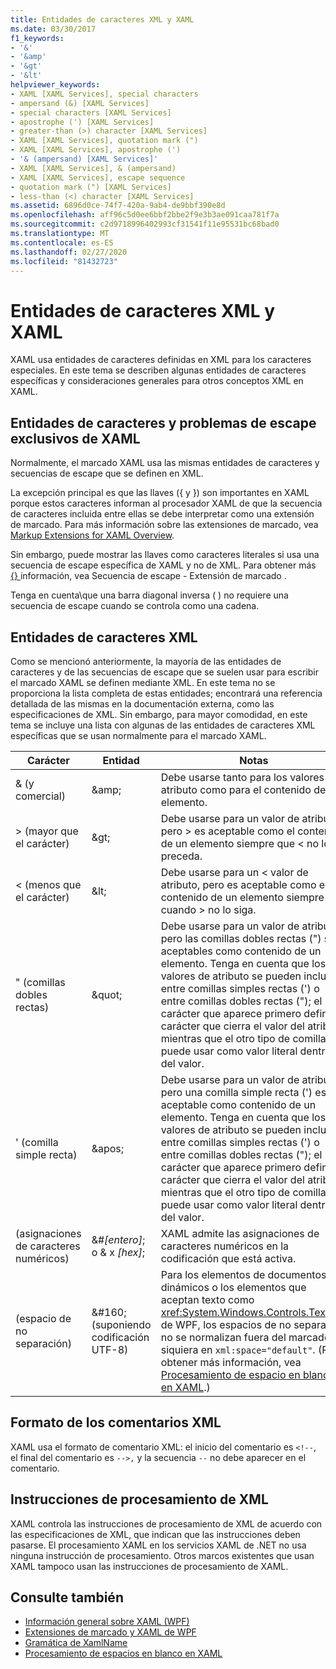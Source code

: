 ```yaml
---
title: Entidades de caracteres XML y XAML
ms.date: 03/30/2017
f1_keywords:
- '&'
- '&amp'
- '&gt'
- '&lt'
helpviewer_keywords:
- XAML [XAML Services], special characters
- ampersand (&) [XAML Services]
- special characters [XAML Services]
- apostrophe (') [XAML Services]
- greater-than (>) character [XAML Services]
- XAML [XAML Services], quotation mark (")
- XAML [XAML Services], apostrophe (')
- '& (ampersand) [XAML Services]'
- XAML [XAML Services], & (ampersand)
- XAML [XAML Services], escape sequence
- quotation mark (") [XAML Services]
- less-than (<) character [XAML Services]
ms.assetid: 6896d0ce-74f7-420a-9ab4-de9bbf390e8d
ms.openlocfilehash: aff96c5d0ee6bbf2bbe2f9e3b3ae091caa781f7a
ms.sourcegitcommit: c2d9718996402993cf31541f11e95531bc68bad0
ms.translationtype: MT
ms.contentlocale: es-ES
ms.lasthandoff: 02/27/2020
ms.locfileid: "81432723"
---
```

# <a name="xml-character-entities-and-xaml"></a>Entidades de caracteres XML y XAML

XAML usa entidades de caracteres definidas en XML para los caracteres especiales. En este tema se describen algunas entidades de caracteres específicas y consideraciones generales para otros conceptos XML en XAML.

## <a name="character-entities-and-escaping-issues-that-are-unique-to-xaml"></a>Entidades de caracteres y problemas de escape exclusivos de XAML

Normalmente, el marcado XAML usa las mismas entidades de caracteres y secuencias de escape que se definen en XML.

La excepción principal es que las llaves ({ y }) son importantes en XAML porque estos caracteres informan al procesador XAML de que la secuencia de caracteres incluida entre ellas se debe interpretar como una extensión de marcado. Para más información sobre las extensiones de marcado, vea [Markup Extensions for XAML Overview](markup-extensions-overview.md).

Sin embargo, puede mostrar las llaves como caracteres literales si usa una secuencia de escape específica de XAML y no de XML. Para obtener más [ {} ](escape-sequence-markup-extension.md)información, vea Secuencia de escape - Extensión de marcado .

Tenga en cuenta\\que una barra diagonal inversa ( ) no requiere una secuencia de escape cuando se controla como una cadena.

## <a name="xml-character-entities"></a>Entidades de caracteres XML

Como se mencionó anteriormente, la mayoría de las entidades de caracteres y de las secuencias de escape que se suelen usar para escribir el marcado XAML se definen mediante XML. En este tema no se proporciona la lista completa de estas entidades; encontrará una referencia detallada de las mismas en la documentación externa, como las especificaciones de XML. Sin embargo, para mayor comodidad, en este tema se incluye una lista con algunas de las entidades de caracteres XML específicas que se usan normalmente para el marcado XAML.

|Carácter|Entidad|Notas|
|---------------|------------|-----------|
|& (y comercial)|\&amp;|Debe usarse tanto para los valores de atributo como para el contenido de un elemento.|
|> (mayor que el carácter)|\&gt;|Debe usarse para un valor de atributo, pero > es aceptable como el contenido de un elemento siempre que < no lo preceda.|
|< (menos que el carácter)|\&lt;|Debe usarse para un \< valor de atributo, pero es aceptable como el contenido de un elemento siempre y cuando > no lo siga.|
|" (comillas dobles rectas)|\&quot;|Debe usarse para un valor de atributo, pero las comillas dobles rectas (") son aceptables como contenido de un elemento. Tenga en cuenta que los valores de atributo se pueden incluir entre comillas simples rectas (') o entre comillas dobles rectas ("); el carácter que aparece primero define el carácter que cierra el valor del atributo, mientras que el otro tipo de comillas se puede usar como valor literal dentro del valor.|
|' (comilla simple recta)|\&apos;|Debe usarse para un valor de atributo, pero una comilla simple recta (') es aceptable como contenido de un elemento. Tenga en cuenta que los valores de atributo se pueden incluir entre comillas simples rectas (') o entre comillas dobles rectas ("); el carácter que aparece primero define el carácter que cierra el valor del atributo, mientras que el otro tipo de comillas se puede usar como valor literal dentro del valor.|
|(asignaciones de caracteres numéricos)|&#*[entero]*; o & x *[hex]*;|XAML admite las asignaciones de caracteres numéricos en la codificación que está activa.|
|(espacio de no separación)|&\#160; (suponiendo codificación UTF-8)|Para los elementos de documentos dinámicos o los elementos que aceptan texto como <xref:System.Windows.Controls.TextBox> de WPF, los espacios de no separación no se normalizan fuera del marcado, ni siquiera en `xml:space="default"`. (Para obtener más información, vea [Procesamiento de espacio en blanco en XAML](white-space-processing.md).)|

## <a name="xml-comment-format"></a>Formato de los comentarios XML

XAML usa el formato de comentario XML: el inicio del comentario es `<!--`, el final del comentario es `-->,` y la secuencia `--` no debe aparecer en el comentario.

## <a name="xml-processing-instructions"></a>Instrucciones de procesamiento de XML

XAML controla las instrucciones de procesamiento de XML de acuerdo con las especificaciones de XML, que indican que las instrucciones deben pasarse. El procesamiento XAML en los servicios XAML de .NET no usa ninguna instrucción de procesamiento. Otros marcos existentes que usan XAML tampoco usan las instrucciones de procesamiento de XAML. 

## <a name="see-also"></a>Consulte también

- [Información general sobre XAML (WPF)](../fundamentals/xaml.md)
- [Extensiones de marcado y XAML de WPF](../../framework/wpf/advanced/markup-extensions-and-wpf-xaml.md)
- [Gramática de XamlName](xamlname-grammar.md)
- [Procesamiento de espacios en blanco en XAML](white-space-processing.md)
